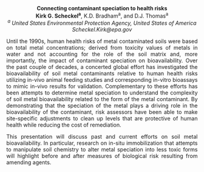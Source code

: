 <center><strong>Connecting contaminant speciation to health risks</strong>

<center><strong>Kirk G. Scheckel<sup>a</sup></strong>, K.D. Bradham<sup>a</sup>, and D.J. Thomas<sup>a</sup>

<center><i><sup>a</sup> United States Environmental Protection Agency, United States of America</i>

<center><i>Scheckel.Kirk@epa.gov</i>

<p style=text-align:justify>Until the 1990s, human health risks of metal contaminated soils were
based on total metal concentrations; derived from toxicity values of
metals in water and not accounting for the role of the soil matrix and,
more importantly, the impact of contaminant speciation on
bioavailability. Over the past couple of decades, a concerted global
effort has investigated the bioavailability of soil metal contaminants
relative to human health risks utilizing in-vivo animal feeding studies
and corresponding in-vitro bioassays to mimic in-vivo results for
validation. Complementary to these efforts has been attempts to
determine metal speciation to understand the complexity of soil metal
bioavailability related to the form of the metal contaminant. By
demonstrating that the speciation of the metal plays a driving role in
the bioavailability of the contaminant, risk assessors have been able to
make site-specific adjustments to clean up levels that are protective of
human health while reducing the cost of remediation.

<p style=text-align:justify>This presentation will discuss past and current efforts on soil metal
bioavailability. In particular, research on in-situ immobilization that
attempts to manipulate soil chemistry to alter metal speciation into
less toxic forms will highlight before and after measures of biological
risk resulting from amending agents.
